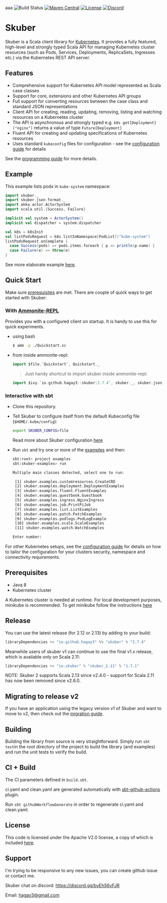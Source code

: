 aaa
![Build Status](https://github.com/hagay3/skuber/actions/workflows/ci.yml/badge.svg?branch=master)
[![Maven Central](https://maven-badges.herokuapp.com/maven-central/io.github.hagay3/skuber_2.12/badge.svg)](https://mvnrepository.com/artifact/io.github.hagay3/skuber_2.12)
[![License](https://img.shields.io/badge/License-Apache%202.0-blue.svg)](https://github.com/hagay3/skuber/blob/master/LICENSE.txt)
[![Discord](https://img.shields.io/badge/JOIN%20US%20ON%20DISCORD-help-green)](https://discord.gg/byEh56vFJR)

# Skuber

Skuber is a Scala client library for [Kubernetes](http://kubernetes.io). It provides a fully featured, high-level and strongly typed Scala API for managing Kubernetes cluster resources (such as Pods, Services, Deployments, ReplicaSets, Ingresses  etc.) via the Kubernetes REST API server.


## Features

- Comprehensive support for Kubernetes API model represented as Scala case classes
- Support for core, extensions and other Kubernetes API groups
- Full support for converting resources between the case class and standard JSON representations
- Client API for creating, reading, updating, removing, listing and watching resources on a Kubernetes cluster
- The API is asynchronous and strongly typed e.g. `k8s get[Deployment]("nginx")` returns a value of type `Future[Deployment]`
- Fluent API for creating and updating specifications of Kubernetes resources
- Uses standard `kubeconfig` files for configuration - see the [configuration guide](docs/Configuration.md) for details

See the [programming guide](docs/GUIDE.md) for more details.

## Example

This example lists pods in `kube-system` namespace:

  ```scala
  import skuber._
  import skuber.json.format._
  import akka.actor.ActorSystem
  import scala.util.{Success, Failure}

  implicit val system = ActorSystem()
  implicit val dispatcher = system.dispatcher

  val k8s = k8sInit
  val listPodsRequest = k8s.listInNamespace[PodList]("kube-system")
  listPodsRequest.onComplete {
    case Success(pods) => pods.items.foreach { p => println(p.name) }
    case Failure(e) => throw(e)
  }
  ```

  See more elaborate example [here](docs/Examples.md).

## Quick Start

Make sure [prerequisites](#prerequisites) are met. There are couple of quick ways to get started with Skuber:

### With [Ammonite-REPL](http://ammonite.io/#Ammonite-REPL)

Provides you with a configured client on startup. It is handy to use this for quick experiments.

- using bash

  ```bash
  $ amm -p ./Quickstart.sc
  ```

- from inside ammonite-repl:

  ```scala
  import $file.`Quickstart`, Quickstart._
  ```

  > Just handy shortcut to import skuber inside ammonite-repl:

  ```scala
  import $ivy.`io.github.hagay3::skuber:2.7.4`, skuber._, skuber.json.format._
  ```

### Interactive with sbt

- Clone this repository.

- Tell Skuber to configure itself from the default Kubeconfig file (`$HOME/.kube/config`):

    ```bash
    export SKUBER_CONFIG=file
    ```

    Read more about Skuber configuration [here](docs/Configuration.md)

- Run `sbt` and try  one or more of the [examples](./examples/src/main/scala/skuber/examples) and then:

  ```bash
  sbt:root> project examples
  sbt:skuber-examples> run

  Multiple main classes detected, select one to run:

   [1] skuber.examples.customresources.CreateCRD
   [2] skuber.examples.deployment.DeploymentExamples
   [3] skuber.examples.fluent.FluentExamples
   [4] skuber.examples.guestbook.Guestbook
   [5] skuber.examples.ingress.NginxIngress
   [6] skuber.examples.job.PrintPiJob
   [7] skuber.examples.list.ListExamples
   [8] skuber.examples.patch.PatchExamples
   [9] skuber.examples.podlogs.PodLogExample
   [10] skuber.examples.scale.ScaleExamples
   [11] skuber.examples.watch.WatchExamples

  Enter number:
  ```

For other Kubernetes setups, see the [configuration guide](docs/Configuration.md) for details on how to tailor the configuration for your clusters security, namespace and connectivity requirements.

## Prerequisites

- Java 8
- Kubernetes cluster

A Kubernetes cluster is needed at runtime. For local development purposes, minikube is recommended.
To get minikube follow the instructions [here](https://github.com/kubernetes/minikube)

## Release

You can use the latest release (for 2.12 or 2.13) by adding to your build:

```sbt
libraryDependencies += "io.github.hagay3" %% "skuber" % "2.7.4"
```

Meanwhile users of skuber v1 can continue to use the final v1.x release, which is available only on Scala 2.11:

```sbt
libraryDependencies += "io.skuber" % "skuber_2.11" % "1.7.1"
```

NOTE: Skuber 2 supports Scala 2.13 since v2.4.0 - support for Scala 2.11 has now been removed since v2.6.0.

## Migrating to release v2

If you have an application using the legacy version v1 of Skuber and want to move to v2, then check out the [migration guide](docs/MIGRATION_1-to-2.md).

## Building

Building the library from source is very straightforward. Simply run `sbt test`in the root directory of the project to build the library (and examples) and run the unit tests to verify the build.

## CI + Build
The CI parameters defined in `build.sbt`.

ci.yaml and clean.yaml are generated automatically with [sbt-github-actions](https://github.com/djspiewak/sbt-github-actions) plugin.  

Run `sbt githubWorkflowGenerate` in order to regenerate ci.yaml and clean.yaml.

## License

This code is licensed under the Apache V2.0 license, a copy of which is included [here](LICENSE.txt).

## Support
I'm trying to be responsive to any new issues, you can create github issue or contact me.

Skuber chat on discord: https://discord.gg/byEh56vFJR 

Email: hagay3@gmail.com
